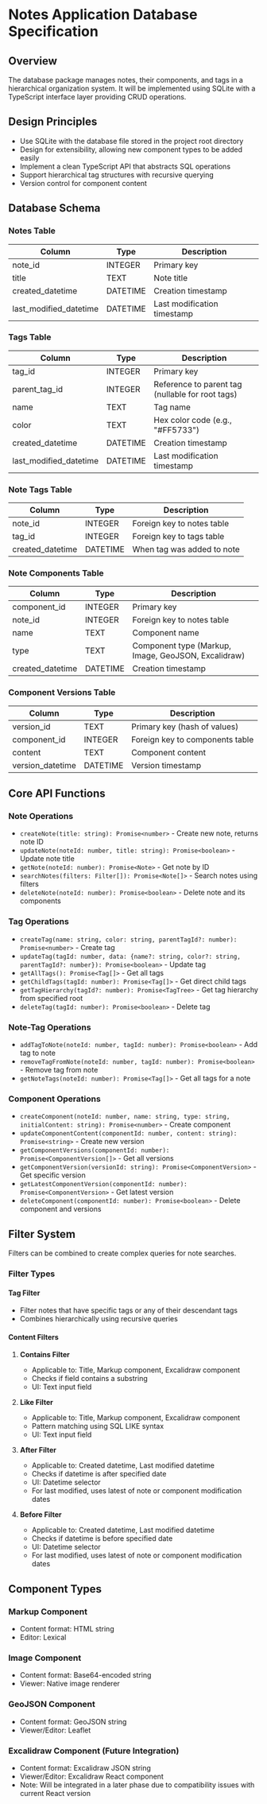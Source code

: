 # Notes Application Database Specification

## Overview

The database package manages notes, their components, and tags in a hierarchical organization system. It will be implemented using SQLite with a TypeScript interface layer providing CRUD operations.

## Design Principles

- Use SQLite with the database file stored in the project root directory
- Design for extensibility, allowing new component types to be added easily
- Implement a clean TypeScript API that abstracts SQL operations
- Support hierarchical tag structures with recursive querying
- Version control for component content

## Database Schema

### Notes Table

| Column                 | Type     | Description                 |
| ---------------------- | -------- | --------------------------- |
| note_id                | INTEGER  | Primary key                 |
| title                  | TEXT     | Note title                  |
| created_datetime       | DATETIME | Creation timestamp          |
| last_modified_datetime | DATETIME | Last modification timestamp |

### Tags Table

| Column                 | Type     | Description                                      |
| ---------------------- | -------- | ------------------------------------------------ |
| tag_id                 | INTEGER  | Primary key                                      |
| parent_tag_id          | INTEGER  | Reference to parent tag (nullable for root tags) |
| name                   | TEXT     | Tag name                                         |
| color                  | TEXT     | Hex color code (e.g., "#FF5733")                 |
| created_datetime       | DATETIME | Creation timestamp                               |
| last_modified_datetime | DATETIME | Last modification timestamp                      |

### Note Tags Table

| Column           | Type     | Description                |
| ---------------- | -------- | -------------------------- |
| note_id          | INTEGER  | Foreign key to notes table |
| tag_id           | INTEGER  | Foreign key to tags table  |
| created_datetime | DATETIME | When tag was added to note |

### Note Components Table

| Column           | Type     | Description                                         |
| ---------------- | -------- | --------------------------------------------------- |
| component_id     | INTEGER  | Primary key                                         |
| note_id          | INTEGER  | Foreign key to notes table                          |
| name             | TEXT     | Component name                                      |
| type             | TEXT     | Component type (Markup, Image, GeoJSON, Excalidraw) |
| created_datetime | DATETIME | Creation timestamp                                  |

### Component Versions Table

| Column           | Type     | Description                     |
| ---------------- | -------- | ------------------------------- |
| version_id       | TEXT     | Primary key (hash of values)    |
| component_id     | INTEGER  | Foreign key to components table |
| content          | TEXT     | Component content               |
| version_datetime | DATETIME | Version timestamp               |

## Core API Functions

### Note Operations

- `createNote(title: string): Promise<number>` - Create new note, returns note ID
- `updateNote(noteId: number, title: string): Promise<boolean>` - Update note title
- `getNote(noteId: number): Promise<Note>` - Get note by ID
- `searchNotes(filters: Filter[]): Promise<Note[]>` - Search notes using filters
- `deleteNote(noteId: number): Promise<boolean>` - Delete note and its components

### Tag Operations

- `createTag(name: string, color: string, parentTagId?: number): Promise<number>` - Create tag
- `updateTag(tagId: number, data: {name?: string, color?: string, parentTagId?: number}): Promise<boolean>` - Update tag
- `getAllTags(): Promise<Tag[]>` - Get all tags
- `getChildTags(tagId: number): Promise<Tag[]>` - Get direct child tags
- `getTagHierarchy(tagId?: number): Promise<TagTree>` - Get tag hierarchy from specified root
- `deleteTag(tagId: number): Promise<boolean>` - Delete tag

### Note-Tag Operations

- `addTagToNote(noteId: number, tagId: number): Promise<boolean>` - Add tag to note
- `removeTagFromNote(noteId: number, tagId: number): Promise<boolean>` - Remove tag from note
- `getNoteTags(noteId: number): Promise<Tag[]>` - Get all tags for a note

### Component Operations

- `createComponent(noteId: number, name: string, type: string, initialContent: string): Promise<number>` - Create component
- `updateComponentContent(componentId: number, content: string): Promise<string>` - Create new version
- `getComponentVersions(componentId: number): Promise<ComponentVersion[]>` - Get all versions
- `getComponentVersion(versionId: string): Promise<ComponentVersion>` - Get specific version
- `getLatestComponentVersion(componentId: number): Promise<ComponentVersion>` - Get latest version
- `deleteComponent(componentId: number): Promise<boolean>` - Delete component and versions

## Filter System

Filters can be combined to create complex queries for note searches.

### Filter Types

#### Tag Filter

- Filter notes that have specific tags or any of their descendant tags
- Combines hierarchically using recursive queries

#### Content Filters

1. **Contains Filter**

   - Applicable to: Title, Markup component, Excalidraw component
   - Checks if field contains a substring
   - UI: Text input field

2. **Like Filter**

   - Applicable to: Title, Markup component, Excalidraw component
   - Pattern matching using SQL LIKE syntax
   - UI: Text input field

3. **After Filter**

   - Applicable to: Created datetime, Last modified datetime
   - Checks if datetime is after specified date
   - UI: Datetime selector
   - For last modified, uses latest of note or component modification dates

4. **Before Filter**
   - Applicable to: Created datetime, Last modified datetime
   - Checks if datetime is before specified date
   - UI: Datetime selector
   - For last modified, uses latest of note or component modification dates

## Component Types

### Markup Component

- Content format: HTML string
- Editor: Lexical

### Image Component

- Content format: Base64-encoded string
- Viewer: Native image renderer

### GeoJSON Component

- Content format: GeoJSON string
- Viewer/Editor: Leaflet

### Excalidraw Component (Future Integration)

- Content format: Excalidraw JSON string
- Viewer/Editor: Excalidraw React component
- Note: Will be integrated in a later phase due to compatibility issues with current React version
